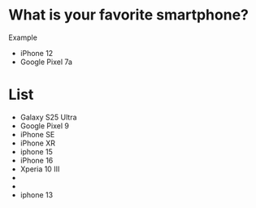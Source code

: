# What is your favorite smartphone?
Example
- iPhone 12
- Google Pixel 7a

# List
- Galaxy S25 Ultra
- Google Pixel 9
- iPhone SE
- iPhone XR
- iphone 15
- iPhone 16
- Xperia 10 III
-
-
- iphone 13
